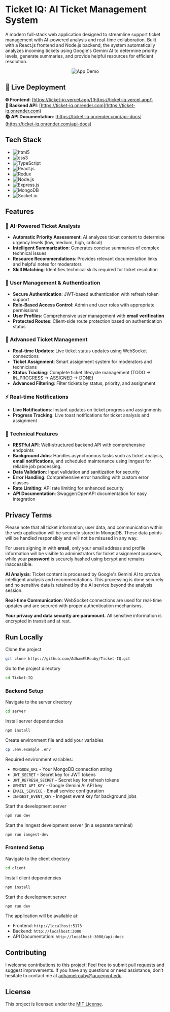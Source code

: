 # Ticket IQ: AI Ticket Management System

A modern full-stack web application designed to streamline support ticket management with AI-powered analysis and real-time collaboration. Built with a React.js frontend and Node.js backend, the system automatically analyzes incoming tickets using Google's Gemini AI to determine priority levels, generate summaries, and provide helpful resources for efficient resolution.

<div align="center">

<img src="./assets/demo.gif" alt="App Demo">

</div>

## 🚀 Live Deployment

**🌐 Frontend**: [https://ticket-iq.vercel.app/](https://ticket-iq.vercel.app/)  
**🔧 Backend API**: [https://ticket-iq.onrender.com](https://ticket-iq.onrender.com)  
**📚 API Documentation**: [https://ticket-iq.onrender.com/api-docs](https://ticket-iq.onrender.com/api-docs)

## Tech Stack

- <img src="https://img.shields.io/badge/-HTML5-E34F26?logo=HTML5&logoColor=white&style=flat" alt="html5">
- <img src="https://img.shields.io/badge/-CSS3-1572B6?logo=CSS3&logoColor=white&style=flat" alt="css3">
- <img src="https://img.shields.io/badge/-TypeScript-3178C6?logo=TypeScript&logoColor=white&style=flat" alt="TypeScript">
- <img src="https://img.shields.io/badge/-React-61DAFB?logo=React&logoColor=black&style=flat" alt="React.js">
- <img src="https://img.shields.io/badge/-Redux-764ABC?logo=Redux&logoColor=white&style=flat" alt="Redux">
- <img src="https://img.shields.io/badge/-Node.js-339933?logo=Node.js&logoColor=white&style=flat" alt="Node.js">
- <img src="https://img.shields.io/badge/-Express.js-000000?logo=Express&logoColor=white&style=flat" alt="Express.js">
- <img src="https://img.shields.io/badge/-MongoDB-47A248?logo=MongoDB&logoColor=white&style=flat" alt="MongoDB">
- <img src="https://img.shields.io/badge/-Socket.io-25c2a0?logo=Socket.io&logoColor=white&style=flat" alt="Socket.io">

## Features

### 🤖 AI-Powered Ticket Analysis
- **Automatic Priority Assessment**: AI analyzes ticket content to determine urgency levels (low, medium, high, critical)
- **Intelligent Summarization**: Generates concise summaries of complex technical issues
- **Resource Recommendations**: Provides relevant documentation links and helpful notes for moderators
- **Skill Matching**: Identifies technical skills required for ticket resolution

### 👥 User Management & Authentication
- **Secure Authentication**: JWT-based authentication with refresh token support
- **Role-Based Access Control**: Admin and user roles with appropriate permissions
- **User Profiles**: Comprehensive user management with **email verification**
- **Protected Routes**: Client-side route protection based on authentication status

### 🎫 Advanced Ticket Management
- **Real-time Updates**: Live ticket status updates using WebSocket connections
- **Ticket Assignment**: Smart assignment system for moderators and technicians
- **Status Tracking**: Complete ticket lifecycle management (TODO → IN_PROGRESS → ASSIGNED → DONE)
- **Advanced Filtering**: Filter tickets by status, priority, and assignment

### ⚡ Real-time Notifications
- **Live Notifications**: Instant updates on ticket progress and assignments
- **Progress Tracking**: Live toast notifications for ticket analysis and assignment

### 🔧 Technical Features
- **RESTful API**: Well-structured backend API with comprehensive endpoints
- **Background Jobs**: Handles asynchronous tasks such as ticket analysis, **email notifications**, and scheduled maintenance using Inngest for reliable job processing.
- **Data Validation**: Input validation and sanitization for security
- **Error Handling**: Comprehensive error handling with custom error classes
- **Rate Limiting**: API rate limiting for enhanced security
- **API Documentation**: Swagger/OpenAPI documentation for easy integration

## Privacy Terms

Please note that all ticket information, user data, and communication within the web application will be securely stored in MongoDB. These data points will be handled responsibly and will not be misused in any way.

For users signing in with **email**, only your email address and profile information will be visible to administrators for ticket assignment purposes, while your **password** is securely hashed using bcrypt and remains inaccessible.

**AI Analysis**: Ticket content is processed by Google's Gemini AI to provide intelligent analysis and recommendations. This processing is done securely and no sensitive data is retained by the AI service beyond the analysis session.

**Real-time Communication**: WebSocket connections are used for real-time updates and are secured with proper authentication mechanisms.

**Your privacy and data security are paramount.** All sensitive information is encrypted in transit and at rest.

## Run Locally

Clone the project

```bash
git clone https://github.com/AdhamElRouby/Ticket-IQ.git
```

Go to the project directory

```bash
cd Ticket-IQ
```

### Backend Setup

Navigate to the server directory

```bash
cd server
```

Install server dependencies

```bash
npm install
```

Create environment file and add your variables

```bash
cp .env.example .env
```

Required environment variables:
- `MONGODB_URI` - Your MongoDB connection string
- `JWT_SECRET` - Secret key for JWT tokens
- `JWT_REFRESH_SECRET` - Secret key for refresh tokens
- `GEMINI_API_KEY` - Google Gemini AI API key
- `EMAIL_SERVICE` - Email service configuration
- `INNGEST_EVENT_KEY` - Inngest event key for background jobs

Start the development server

```bash
npm run dev
```

Start the Inngest development server (in a separate terminal)

```bash
npm run inngest-dev
```

### Frontend Setup

Navigate to the client directory

```bash
cd client
```

Install client dependencies

```bash
npm install
```

Start the development server

```bash
npm run dev
```

The application will be available at:
- Frontend: `http://localhost:5173`
- Backend: `http://localhost:3000`
- API Documentation: `http://localhost:3000/api-docs`

## Contributing

I welcome contributions to this project! Feel free to submit pull requests and suggest improvements. 
If you have any questions or need assistance, don’t hesitate to contact me at adhamelrouby@aucegypt.edu.

## License

This project is licensed under the [MIT License](LICENSE).

